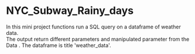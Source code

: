 NYC_Subway_Rainy_days
==========

In this mini project functions run a SQL query on a dataframe of
weather data.  
The output return different parameters and manipulated parameter
from the Data . 
The dataframe is title 'weather_data'.



